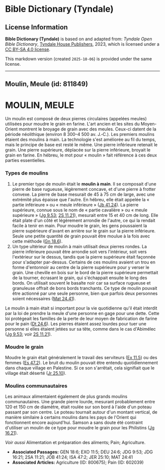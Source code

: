 # Bible Dictionary (Tyndale)

## License Information

**Bible Dictionary (Tyndale)** is based on and adapted from: _Tyndale Open Bible Dictionary_, [Tyndale House Publishers](https://tyndaleopenresources.com/), 2023, which is licensed under a [CC BY-SA 4.0 license](https://creativecommons.org/licenses/by-sa/4.0/legalcode.en).

This markdown version (created `2025-10-06`) is provided under the same license.



--------------------------------

## Moulin, Meule (id: 811849)

MOULIN, MEULE
=============

Un moulin est composé de deux pierres circulaires (appelées meules) utilisées pour moudre le grain en farine. L'art ancien et les sites du Moyen\-Orient montrent le broyage de grain avec des meules. Ceux\-ci datent de la période néolithique (environ 8 300–4 500 av. J.‑C.). Les premiers moulins étaient des moulins à main. La technologie s'est améliorée au fil du temps, mais le principe de base est resté le même. Une pierre inférieure retenait le grain. Une pierre supérieure, déplacée sur la pierre inférieure, broyait le grain en farine. En hébreu, le mot pour « moulin » fait référence à ces deux parties essentielles.

### Types de moulins

1. Le premier type de moulin était le **moulin à main**. Il se composait d'une pierre de base rugueuse, légèrement concave, et d'une pierre à frotter convexe. La pierre de base mesurait de 45 à 75 cm de large, avec une extrémité plus épaisse que l'autre. En hébreu, elle était appelée la « partie inférieure » ou « meule inférieure » ([Jb 41\.24](https://ref.ly/Job41:24)). La pierre supérieure, connue sous le nom de « partie cavalière » ou « meule supérieure » ([Jg 9\.53](https://ref.ly/Judg9:53); [2S 11\.21](https://ref.ly/2Sam11:21)), mesurait entre 15 et 40 cm de long. Elle était plate d'un côté et légèrement arrondie de l'autre, ce qui la rendait facile à tenir en main. Pour moudre le grain, les gens poussaient la pierre supérieure d'avant en arrière sur le grain sur la pierre inférieure. Seule une petite quantité de grain pouvait être moulue à la fois avec cette méthode ([Gn 18\.6](https://ref.ly/Gen18:6)).
2. Un type ultérieur de moulin à main utilisait deux pierres rondes. La pierre inférieure pouvait être arrondie soit vers l'intérieur, soit vers l'extérieur sur le dessus, tandis que la pierre supérieure était façonnée pour s'adapter par\-dessus. Certains de ces moulins avaient un trou en forme d'entonnoir au centre de la pierre supérieure pour y verser le grain. Une cheville en bois sur le bord de la pierre supérieure permettait de la tourner, écrasant le grain, qui s'échappait ensuite le long des bords. On utilisait souvent le basalte noir car sa surface rugueuse et granuleuse offrait de bons bords tranchants. Ce type de moulin pouvait être actionné par une seule personne, bien que parfois deux personnes soient nécessaires ([Mat 24\.41](https://ref.ly/Matt24:41)).

Le moulin à main était si important pour la vie quotidienne qu'il était interdit par la loi de prendre la meule d'une personne en gage pour une dette. Cette loi protégeait les familles de la perte de leur moyen de fabrication de farine pour le pain ([Dt 24\.6](https://ref.ly/Deut24:6)). Les pierres étaient assez lourdes pour tuer une personne si elles étaient jetées sur sa tête, comme dans le cas d'Abimélec ([Jg 9\.53](https://ref.ly/Judg9:53); voir [2S 11\.21](https://ref.ly/2Sam11:21)).

### Moudre le grain

Moudre le grain était généralement le travail des serviteurs ([Ex 11\.5](https://ref.ly/Exod11:5)) ou des femmes ([Es 47\.2](https://ref.ly/Isa47:2)). Le bruit du moulin pouvait être entendu quotidiennement dans chaque village en Palestine. Si ce son s'arrêtait, cela signifiait que le village était déserté ([Jr 25\.10](https://ref.ly/Jer25:10)).

### Moulins communautaires

Les animaux alimentaient également de plus grands moulins communautaires. Une grande pierre lourde, mesurant probablement entre 120 et 150 cm de diamètre, était roulée sur son bord à l'aide d'un poteau passant par son centre. Le poteau tournait autour d'un montant vertical, de manière similaire à certains moulins dans les pays de l'Orient qui fonctionnent encore aujourd'hui. Samson a sans doute été contraint d'utiliser un moulin de ce type pour moudre le grain pour les Philistins ([Jg 16\.21](https://ref.ly/Judg16:21)).

*Voir aussi* Alimentation et préparation des aliments; Pain; Agriculture.

* **Associated Passages:** GEN 18:6; EXO 11:5; DEU 24:6; JDG 9:53; JDG 16:21; 2SA 11:21; JOB 41:24; ISA 47:2; JER 25:10; MAT 24:41
* **Associated Articles:** Agriculture (ID: 800675); Pain (ID: 602039)

